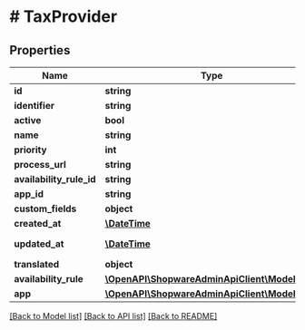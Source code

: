 # # TaxProvider

## Properties

Name | Type | Description | Notes
------------ | ------------- | ------------- | -------------
**id** | **string** |  | [optional]
**identifier** | **string** |  |
**active** | **bool** |  | [optional]
**name** | **string** |  |
**priority** | **int** |  |
**process_url** | **string** |  | [optional]
**availability_rule_id** | **string** |  | [optional]
**app_id** | **string** |  | [optional]
**custom_fields** | **object** |  | [optional]
**created_at** | [**\DateTime**](\DateTime.md) |  | [readonly]
**updated_at** | [**\DateTime**](\DateTime.md) |  | [optional] [readonly]
**translated** | **object** |  | [optional]
**availability_rule** | [**\OpenAPI\ShopwareAdminApiClient\Model\Rule**](Rule.md) |  | [optional]
**app** | [**\OpenAPI\ShopwareAdminApiClient\Model\App**](App.md) |  | [optional]

[[Back to Model list]](../../README.md#models) [[Back to API list]](../../README.md#endpoints) [[Back to README]](../../README.md)
